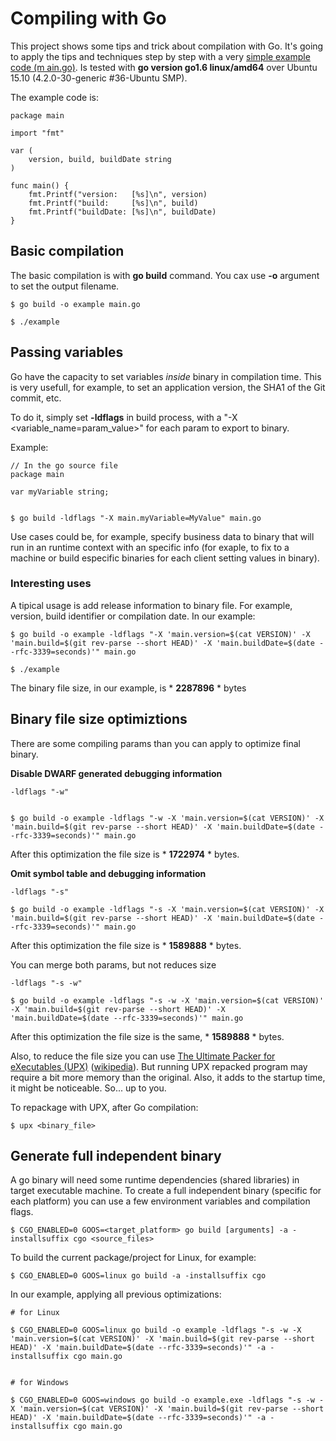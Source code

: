 Compiling with Go
=================

This project shows some tips and trick about compilation with Go. It's going to apply the tips and techniques step by step with a very [simple example code (m ain.go)](./main.go). Is tested with **go version go1.6 linux/amd64** over Ubuntu 15.10 (4.2.0-30-generic #36-Ubuntu SMP).

The example code is:

    package main
    
    import "fmt"
    
    var (
        version, build, buildDate string
    )
    
    func main() {
        fmt.Printf("version:   [%s]\n", version)
        fmt.Printf("build:     [%s]\n", build)
        fmt.Printf("buildDate: [%s]\n", buildDate)
    }


Basic compilation
-----------------

The basic compilation is with **go build** command. You cax use **-o** argument to set the output filename.

    $ go build -o example main.go

    $ ./example



Passing variables
-----------------

Go have the capacity to set variables *inside* binary in compilation time. This is very usefull, for example, to set an application version, the SHA1 of the Git commit, etc.

To do it, simply set  **-ldflags** in build process, with a "-X <variable_name=param_value>" for each param to export to binary. 

Example: 

    // In the go source file 
    package main
    
    var myVariable string;


    $ go build -ldflags "-X main.myVariable=MyValue" main.go


Use cases could be, for example, specify business data to binary that will run in an runtime context with an specific info (for exaple, to fix to a machine or build especific binaries for each client setting values in binary).


### Interesting uses

A tipical usage is add release information to binary file. For example, version, build identifier or compilation date. In our example:


    $ go build -o example -ldflags "-X 'main.version=$(cat VERSION)' -X 'main.build=$(git rev-parse --short HEAD)' -X 'main.buildDate=$(date --rfc-3339=seconds)'" main.go
    
    $ ./example

The binary file size, in our example, is * **2287896** * bytes


Binary file size optimiztions
-----------------------------

There are some compiling params than you can apply to optimize final binary.


**Disable DWARF generated debugging information**

    -ldflags "-w"


    $ go build -o example -ldflags "-w -X 'main.version=$(cat VERSION)' -X 'main.build=$(git rev-parse --short HEAD)' -X 'main.buildDate=$(date --rfc-3339=seconds)'" main.go


After this optimization the file size is * **1722974** * bytes.


**Omit symbol table and debugging information**

    -ldflags "-s"

    $ go build -o example -ldflags "-s -X 'main.version=$(cat VERSION)' -X 'main.build=$(git rev-parse --short HEAD)' -X 'main.buildDate=$(date --rfc-3339=seconds)'" main.go

After this optimization the file size is * **1589888** * bytes.


You can merge both params, but not reduces size

    -ldflags "-s -w"

    $ go build -o example -ldflags "-s -w -X 'main.version=$(cat VERSION)' -X 'main.build=$(git rev-parse --short HEAD)' -X 'main.buildDate=$(date --rfc-3339=seconds)'" main.go

After this optimization the file size is the same, * **1589888** * bytes.



Also, to reduce the file size  you can use [The Ultimate Packer for eXecutables (UPX)](http://upx.sourceforge.net/) ([wikipedia](https://en.wikipedia.org/wiki/UPX)). But running UPX repacked program may require a bit more memory than the original. Also, it adds to the startup time, it might be noticeable. So... up to you.

To repackage with UPX, after Go compilation:

    $ upx <binary_file>


Generate full independent binary
--------------------------------

A go binary will need some runtime dependencies (shared libraries) in target executable machine. To create a full independent binary (specific for each platform) you can use a few environment variables and compilation flags.

    $ CGO_ENABLED=0 GOOS=<target_platform> go build [arguments] -a -installsuffix cgo <source_files>


To build the current package/project for Linux, for example:

    $ CGO_ENABLED=0 GOOS=linux go build -a -installsuffix cgo


In our example, applying all previous optimizations:

    # for Linux
    
    $ CGO_ENABLED=0 GOOS=linux go build -o example -ldflags "-s -w -X 'main.version=$(cat VERSION)' -X 'main.build=$(git rev-parse --short HEAD)' -X 'main.buildDate=$(date --rfc-3339=seconds)'" -a -installsuffix cgo main.go


    # for Windows
    
    $ CGO_ENABLED=0 GOOS=windows go build -o example.exe -ldflags "-s -w -X 'main.version=$(cat VERSION)' -X 'main.build=$(git rev-parse --short HEAD)' -X 'main.buildDate=$(date --rfc-3339=seconds)'" -a -installsuffix cgo main.go

